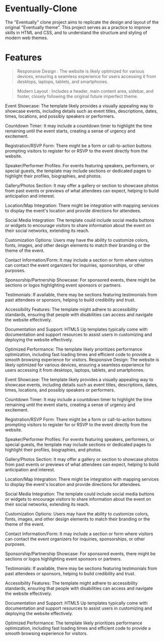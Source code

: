 # Eventually-Clone
The "Eventually" clone project aims to replicate the design and layout of the original "Eventually theme". This project serves as a practice to improve skills in HTML and CSS, and to understand the structure and styling of modern web themes.
# Features
> Responsive Design : The website is likely optimized for various devices, ensuring a seamless experience for users accessing it from desktops, laptops, tablets, and smartphones.

> Modern Layout : Includes a header, main content area, sidebar, and footer, closely following the original future imperfect theme.

> 
Event Showcase: The template likely provides a visually appealing way to showcase events, including details such as event titles, descriptions, dates, times, locations, and possibly speakers or performers.

Countdown Timer: It may include a countdown timer to highlight the time remaining until the event starts, creating a sense of urgency and excitement.

Registration/RSVP Form: There might be a form or call-to-action buttons prompting visitors to register for or RSVP to the event directly from the website.

Speaker/Performer Profiles: For events featuring speakers, performers, or special guests, the template may include sections or dedicated pages to highlight their profiles, biographies, and photos.

Gallery/Photos Section: It may offer a gallery or section to showcase photos from past events or previews of what attendees can expect, helping to build anticipation and interest.

Location/Map Integration: There might be integration with mapping services to display the event's location and provide directions for attendees.

Social Media Integration: The template could include social media buttons or widgets to encourage visitors to share information about the event on their social networks, extending its reach.

Customization Options: Users may have the ability to customize colors, fonts, images, and other design elements to match their branding or the theme of the event.

Contact Information/Form: It may include a section or form where visitors can contact the event organizers for inquiries, sponsorships, or other purposes.

Sponsorship/Partnership Showcase: For sponsored events, there might be sections or logos highlighting event sponsors or partners.

Testimonials: If available, there may be sections featuring testimonials from past attendees or sponsors, helping to build credibility and trust.

Accessibility Features: The template might adhere to accessibility standards, ensuring that people with disabilities can access and navigate the website effectively.

Documentation and Support: HTML5 Up templates typically come with documentation and support resources to assist users in customizing and deploying the website effectively.

Optimized Performance: The template likely prioritizes performance optimization, including fast loading times and efficient code to provide a smooth browsing experience for visitors. Responsive Design: The website is likely optimized for various devices, ensuring a seamless experience for users accessing it from desktops, laptops, tablets, and smartphones.

Event Showcase: The template likely provides a visually appealing way to showcase events, including details such as event titles, descriptions, dates, times, locations, and possibly speakers or performers.

Countdown Timer: It may include a countdown timer to highlight the time remaining until the event starts, creating a sense of urgency and excitement.

Registration/RSVP Form: There might be a form or call-to-action buttons prompting visitors to register for or RSVP to the event directly from the website.

Speaker/Performer Profiles: For events featuring speakers, performers, or special guests, the template may include sections or dedicated pages to highlight their profiles, biographies, and photos.

Gallery/Photos Section: It may offer a gallery or section to showcase photos from past events or previews of what attendees can expect, helping to build anticipation and interest.

Location/Map Integration: There might be integration with mapping services to display the event's location and provide directions for attendees.

Social Media Integration: The template could include social media buttons or widgets to encourage visitors to share information about the event on their social networks, extending its reach.

Customization Options: Users may have the ability to customize colors, fonts, images, and other design elements to match their branding or the theme of the event.

Contact Information/Form: It may include a section or form where visitors can contact the event organizers for inquiries, sponsorships, or other purposes.

Sponsorship/Partnership Showcase: For sponsored events, there might be sections or logos highlighting event sponsors or partners.

Testimonials: If available, there may be sections featuring testimonials from past attendees or sponsors, helping to build credibility and trust.

Accessibility Features: The template might adhere to accessibility standards, ensuring that people with disabilities can access and navigate the website effectively.

Documentation and Support: HTML5 Up templates typically come with documentation and support resources to assist users in customizing and deploying the website effectively.

Optimized Performance: The template likely prioritizes performance optimization, including fast loading times and efficient code to provide a smooth browsing experience for visitors.

